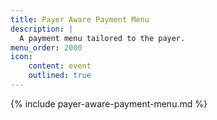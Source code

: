 ```yaml
---
title: Payer Aware Payment Menu
description: |
  A payment menu tailored to the payer.
menu_order: 2000
icon:
    content: event
    outlined: true
---
```


{% include payer-aware-payment-menu.md %}
